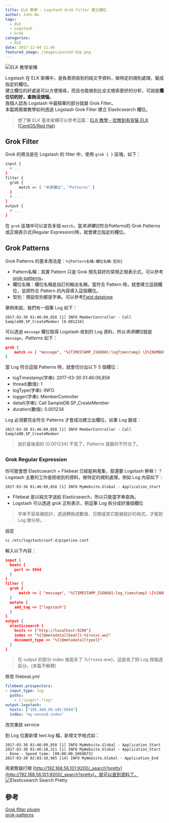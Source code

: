 ```yaml
---
title: ELK 教學 - Logstash Grok Filter 建立欄位
author: John Wu
tags:
  - ELK
  - Logstash
  - Grok
categories:
  - ELK
date: 2017-12-04 11:46
featured_image: /images/pasted-92p.png
---
```

![ELK 教學架構](/images/pasted-92p.png)

Logstash 在 ELK 架構中，是負責把收到的純文字資料，做特定的規則處理，變成指定的欄位。  
建立欄位的好處是可以方便搜尋，而且也能做到比全文檢索更好的分析，可說是**欄位切的好，查詢沒煩惱**。  
我個人認為 Logstash 中最精華的部分就屬 Grok Filter。  
本篇將簡單教學如何透過 Logstash Grok Filter 建立 Elasticsearch 欄位。

<!-- more -->

> 想了解 ELK 基本架構可以參考這篇：[ELK 教學 - 從無到有安裝 ELK (CentOS/Red Hat)](/article/how-to-install-elasticsearch-logstash-and-kibana-elk-stack-on-centos-red-hat.html)

## Grok Filter

Grok 的用法是在 Logstash 的 filter 中，使用 `grok { }` 區塊，如下：
```bash
input {
  # ...
}
filter {
  grok {		
      match => [ "來源欄位", "Patterns" ]
  }
  # ...
}
output {
  # ...
}
```

在 `grok` 區塊中可以宣告多個 `match`，當*來源欄位*符合*Patterns*的 Grok Patterns 或正規表示式(Regular Expression)時，就會建立指定的欄位。  

## Grok Patterns

Grok Patterns 的基本用法是：`%{Pattern名稱:欄位名稱:型別}`  
* Pattern名稱：其實 Pattern 只是 Grok 預先寫好的常用正規表示式，可以參考[grok-patterns](https://github.com/logstash-plugins/logstash-patterns-core/blob/master/patterns/grok-patterns)。  
* 欄位名稱：欄位名稱是自訂的輸出名稱，當符合 Pattern 時，就會建立這個欄位，並把符合 Pattern 的內容填入這個欄位。  
* 型別：預設型別都是字串。可以參考[Field datatype](https://www.elastic.co/guide/en/elasticsearch/reference/current/mapping-types.html)  

舉例來說，我們有一個筆 Log 如下：
```log
2017-03-30 01:46:09,858 [1] INFO MemberController - Call SampleDB.SP_CreateMember [0.001234]
```

可以透過 `message` 欄位取得 Logstash 收到的 Log 資料，所以*來源欄位*就是 `message`，*Patterns* 如下：
```json
grok {		
	match => [ "message", "%{TIMESTAMP_ISO8601:logTimestamp} \[%{NUMBER:thread:integer}\] %{DATA:logType} %{DATA:logger} - %{GREEDYDATA:detail} \[%{NUMBER:duration:integer}\]" ]
}
```
當 Log 符合這個 Patterns 時，就會切分出以下 5 個欄位：
* logTimestamp(字串): 2017-03-30 01:46:09,858
* thread(數值): 1
* logType(字串): INFO
* logger(字串): MemberController
* detail(字串): Call SampleDB.SP_CreateMember
* duration(數值): 0.001234

Log 必須要完全符合 Patterns 才會成功建立出欄位，如果 Log 變成：
```log
2017-03-30 01:46:09,858 [1] INFO MemberController - Call SampleDB.SP_CreateMember
```
> 由於最後面的 [0.001234] 不見了，Patterns 就變的不符合了。  

## 

### Grok Regular Expression

你可能會想 Elasticsearch + Filebeat 已經能夠蒐集，那還要 Logstash 幹嘛！？  
Logstash 主要的工作是把收到的資料，做特定的規則處理，例如 Log 內容如下：
```log
2017-03-30 01:46:09,858 [1] INFO MyWebsite.Global - Application_Start
```
* Filebeat 是以純文字送給 Elasticsearch，所以只能當字串查詢。  
* Logstash 可以透過 grok 正則表示，把這筆 Log 拆分成好幾個欄位


> 字串不容易被統計，透過轉換成數值、日期或其它能被統計的格式，才能對 Log 做分析。


設定
```bash
vi /etc/logstash/conf.d/pipeline.conf
```
輸入以下內容：
```json
input {
  beats {
    port => 5044
  }
}
filter {
  grok {		
      match => [ "message", "%{TIMESTAMP_ISO8601:log_timestamp} \[%{NUMBER:thread}\] %{DATA:log_type} %{DATA:logger} - %{GREEDYDATA:detail}" ]
  }
  mutate {
    add_tag => ["logstash"]
  }
}
output {
  elasticsearch {
    hosts => ["http://localhost:9200"]
    index => "%{[@metadata][beat]}-%{+xxxx.ww}"
    document_type => "%{[@metadata][type]}"
  }
}
```
> 在 output 的部分 index 後面多了 %{+xxxx.ww}，這是為了把 Log 按每週區分。(本篇不解釋)  

修改 filebeat.yml
```yml
filebeat.prospectors:
- input_type: log
  paths:
    - C:\Logs\*.*log*
output.logstash:
  hosts: ["192.168.56.101:5044"]
  index: "my-second-index"
```
改完重啟 service  

到 Log 位置新增 text.log 檔，新增文字格式如：
```log
2017-03-30 01:46:09,858 [1] INFO MyWebsite.Global - Application_Start
2017-03-30 01:46:10,311 [1] INFO MyWebsite.Global - Application_Start - Done - Spend time: [00:00:00.5069073]
2017-03-30 02:03:10,965 [14] INFO MyWebsite.Global - Application_End
```

用瀏覽器打開 [http://192.168.56.101:9200/_search?pretty](http://192.168.56.101:9200/_search?pretty)，就可以查到資料了。
![Elasticsearch Search Pretty](/images/pasted-102.png)

## 參考

[Grok filter plugin](https://www.elastic.co/guide/en/logstash/current/plugins-filters-grok.html)  
[grok-patterns](https://github.com/logstash-plugins/logstash-patterns-core/blob/master/patterns/grok-patterns)  